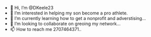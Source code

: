 - 👋 Hi, I’m @DKeele23
- 👀 I’m interested in helping my son become a pro athlete. 
- 🌱 I’m currently learning how to get a nonprofit and adverstising...
- 💞️ I’m looking to collaborate on greoing my network...
- 📫 How to reach me 2707464371..

<!---
DKeele23/DKeele23 is a ✨ special ✨ repository because its `README.md` (this file) appears on your GitHub profile.
You can click the Preview link to take a look at your changes.
--->

